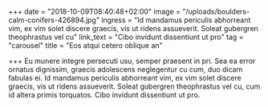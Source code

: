 +++
date = "2018-10-09T08:40:48+02:00"
image = "/uploads/boulders-calm-conifers-426894.jpg"
ingress = "Id mandamus periculis abhorreant vim, ex vim solet discere graecis, vis ut ridens assueverit. Soleat gubergren theophrastus vel cu"
link_text = "Cibo invidunt dissentiunt ut pro"
tag = "carousel"
title = "Eos atqui cetero oblique an"

+++
Eu munere integre persecuti usu, semper praesent in pri. Sea ea error ornatus dignissim, graecis adolescens neglegentur cu cum, duo dicam fabulas ei. Id mandamus periculis abhorreant vim, ex vim solet discere graecis, vis ut ridens assueverit. Soleat gubergren theophrastus vel cu, cum id altera primis torquatos. Cibo invidunt dissentiunt ut pro.
